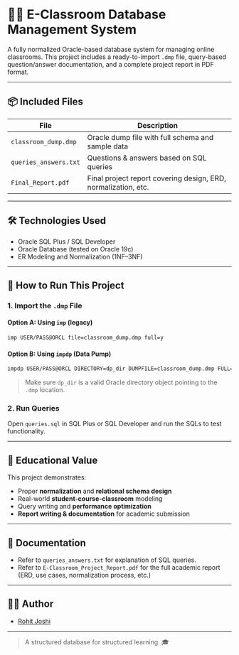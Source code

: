 # 🧑‍🏫 E-Classroom Database Management System

A fully normalized Oracle-based database system for managing online classrooms. This project includes a ready-to-import `.dmp` file, query-based question/answer documentation, and a complete project report in PDF format.

---

## 📦 Included Files

| File                          | Description                                           |
|------------------------------|-------------------------------------------------------|
| `classroom_dump.dmp`         | Oracle dump file with full schema and sample data     |
| `queries_answers.txt`        | Questions & answers based on SQL queries              |
| `Final_Report.pdf` | Final project report covering design, ERD, normalization, etc. |

---

## 🛠️ Technologies Used

- Oracle SQL Plus / SQL Developer
- Oracle Database (tested on Oracle 19c)
- ER Modeling and Normalization (1NF–3NF)

---

## 🚀 How to Run This Project

### 1. Import the `.dmp` File

#### Option A: Using `imp` (legacy)
```bash
imp USER/PASS@ORCL file=classroom_dump.dmp full=y
````

#### Option B: Using `impdp` (Data Pump)

```bash
impdp USER/PASS@ORCL DIRECTORY=dp_dir DUMPFILE=classroom_dump.dmp FULL=Y
```

> Make sure `dp_dir` is a valid Oracle directory object pointing to the `.dmp` location.

### 2. Run Queries

Open `queries.sql` in SQL Plus or SQL Developer and run the SQLs to test functionality.

---

## 🧪 Educational Value

This project demonstrates:

* Proper **normalization** and **relational schema design**
* Real-world **student-course-classroom** modeling
* Query writing and **performance optimization**
* **Report writing & documentation** for academic submission

---

## 📄 Documentation

* Refer to `queries_answers.txt` for explanation of SQL queries.
* Refer to `E-Classroom_Project_Report.pdf` for the full academic report (ERD, use cases, normalization process, etc.)

---

## 👨‍💻 Author

* [Rohit Joshi](https://github.com/rohitjoshi333)

---

> A structured database for structured learning. 🎓
